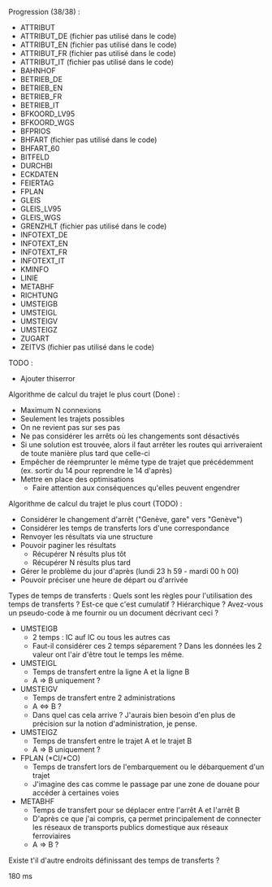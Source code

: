 Progression (38/38) :
* ATTRIBUT
* ATTRIBUT_DE (fichier pas utilisé dans le code)
* ATTRIBUT_EN (fichier pas utilisé dans le code)
* ATTRIBUT_FR (fichier pas utilisé dans le code)
* ATTRIBUT_IT (fichier pas utilisé dans le code)
* BAHNHOF
* BETRIEB_DE
* BETRIEB_EN
* BETRIEB_FR
* BETRIEB_IT
* BFKOORD_LV95
* BFKOORD_WGS
* BFPRIOS
* BHFART (fichier pas utilisé dans le code)
* BHFART_60
* BITFELD
* DURCHBI
* ECKDATEN
* FEIERTAG
* FPLAN
* GLEIS
* GLEIS_LV95
* GLEIS_WGS
* GRENZHLT (fichier pas utilisé dans le code)
* INFOTEXT_DE
* INFOTEXT_EN
* INFOTEXT_FR
* INFOTEXT_IT
* KMINFO
* LINIE
* METABHF
* RICHTUNG
* UMSTEIGB
* UMSTEIGL
* UMSTEIGV
* UMSTEIGZ
* ZUGART
* ZEITVS (fichier pas utilisé dans le code)

TODO :
* Ajouter thiserror

Algorithme de calcul du trajet le plus court (Done) :
* Maximum N connexions
* Seulement les trajets possibles
* On ne revient pas sur ses pas
* Ne pas considérer les arrêts où les changements sont désactivés
* Si une solution est trouvée, alors il faut arrêter les routes qui arriveraient de toute manière plus tard que celle-ci
* Empêcher de réemprunter le même type de trajet que précédemment (ex. sortir du 14 pour reprendre le 14 d'après)
* Mettre en place des optimisations
    * Faire attention aux conséquences qu'elles peuvent engendrer

Algorithme de calcul du trajet le plus court (TODO) :
* Considérer le changement d'arrêt ("Genève, gare" vers "Genève")
* Considérer les temps de transferts lors d'une correspondance
* Renvoyer les résultats via une structure
* Pouvoir paginer les résultats
    * Récupérer N résults plus tôt
    * Récupérer N résults plus tard
* Gérer le problème du jour d'après (lundi 23 h 59 - mardi 00 h 00)
* Pouvoir préciser une heure de départ ou d'arrivée

Types de temps de transferts :
Quels sont les règles pour l'utilisation des temps de transferts ? Est-ce que c'est cumulatif ? Hiérarchique ? Avez-vous un pseudo-code à me fournir ou un document décrivant ceci ?

* UMSTEIGB
    * 2 temps : IC auf IC ou tous les autres cas
    * Faut-il considérer ces 2 temps séparement ? Dans les données les 2 valeur ont l'air d'être tout le temps les même.
* UMSTEIGL
    * Temps de transfert entre la ligne A et la ligne B
    * A => B uniquement ?
* UMSTEIGV
    * Temps de transfert entre 2 administrations
    * A <=> B ?
    * Dans quel cas cela arrive ?  J'aurais bien besoin d'en plus de précision sur la notion d'administration, je pense.
* UMSTEIGZ
    * Temps de transfert entre le trajet A et le trajet B
    * A => B uniquement ?
* FPLAN (\*CI/\*CO)
    * Temps de transfert lors de l'embarquement ou le débarquement d'un trajet
    * J'imagine des cas comme le passage par une zone de douane pour accéder à certaines voies
* METABHF
    * Temps de transfert pour se déplacer entre l'arrêt A et l'arrêt B
    * D'après ce que j'ai compris, ça permet principalement de connecter les réseaux de transports publics domestique aux réseaux ferroviaires
    * A => B ?

Existe t'il d'autre endroits définissant des temps de transferts ?


180 ms

